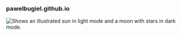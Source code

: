 ### pawelbugiel.github.io

<picture>
  <source media="(prefers-color-scheme: dark)" srcset="https://upload.wikimedia.org/wikipedia/commons/7/75/Trifid_Nebula_by_Deddy_Dayag.jpg">
  <source media="(prefers-color-scheme: light)" srcset="https://upload.wikimedia.org/wikipedia/commons/7/75/Trifid_Nebula_by_Deddy_Dayag.jpg">
  <img alt="Shows an illustrated sun in light mode and a moon with stars in dark mode." src="https://user-images.githubusercontent.com/25423296/163456779-a8556205-d0a5-45e2-ac17-42d089e3c3f8.png">
</picture>
